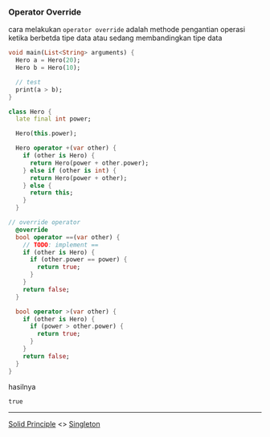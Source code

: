 ### Operator Override

cara melakukan `operator override` adalah methode pengantian operasi ketika berbetda tipe data atau sedang membandingkan tipe data

```dart
void main(List<String> arguments) {
  Hero a = Hero(20);
  Hero b = Hero(10);

  // test
  print(a > b);
}

class Hero {
  late final int power;

  Hero(this.power);

  Hero operator +(var other) {
    if (other is Hero) {
      return Hero(power + other.power);
    } else if (other is int) {
      return Hero(power + other);
    } else {
      return this;
    }
  }

// override operator
  @override
  bool operator ==(var other) {
    // TODO: implement ==
    if (other is Hero) {
      if (other.power == power) {
        return true;
      }
    }
    return false;
  }

  bool operator >(var other) {
    if (other is Hero) {
      if (power > other.power) {
        return true;
      }
    }
    return false;
  }
}
```

hasilnya

```
true
```

---

[Solid Principle](../solid_principle/README.md)  <> [Singleton](../singleton/README.md)